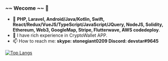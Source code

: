 ### ~~ Wecome ~~ 👋

- 🔭 **PHP, Laravel, Android/Java/Kotlin, Swift, React/Redux/VueJS/TypeScript/JavaScript/JQuery, NodeJS, Solidity, Ethereum, Web3, GoogleMap, Stripe, Flutterwave, AWS codedeploy**.
- 🌱 I have rich experience in CryptoWallet APP.
- 📫 How to reach me: **skype: stonegiant0209   Discord: devstar#9645**

[![Top Langs](https://github-readme-stats.vercel.app/api/top-langs/?username=gitdevstar&count_private=true&show_icons=true&theme=radical)](https://github.com/gitdevstar/github-readme-stats)

